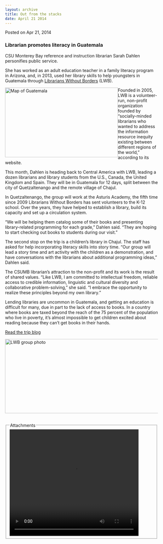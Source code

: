 ```yaml
---
layout: archive
title: Out from the stacks
date: April 21 2014
---
```





<span class="date">Posted on Apr 21, 2014    </span>
<h3>Librarian promotes literacy in Guatemala</h3>
<p>CSU Monterey Bay reference and instruction librarian Sarah
Dahlen personifies public service.</p>
<p>She has worked as an adult education teacher in a family
literacy program in Arizona, and, in 2013, used her library skills
to help youngsters in Guatemala through <a href="http://lwb-online.org" rel="nofollow">Librarians Without
Borders</a> (LWB).</p>
<p><img alt="Map of Guatemala" src="http://news.csumb.edu/sites/default/files/65/attachments/news/images/map_for_web.jpg" style="width:372px; height:229px; float:left">Founded in 2005,
LWB is a volunteer-run, non-profit organization founded by
&#x201C;socially-minded librarians who wanted to address the information
resource inequity existing between different regions of the world,&#x201D;
according to its website.</img></p>
<p>This month, Dahlen is heading back to Central America with LWB,
leading a dozen librarians and library students from the U.S.,
Canada, the United Kingdom and Spain. They will be in Guatemala for
12 days, split between the city of Quetzaltenango and the remote
village of Chajul.</p>
<p>In Quetzaltenango, the group will work at the Asturis Academy,
the fifth time since 2009 Librarians Without Borders has sent
volunteers to the K-12 school. Over the years, they have helped to
establish a library, build its capacity and set up a circulation
system.</p>
<p>&#x201C;We will be helping them catalog some of their books and
presenting library-related programming for each grade,&#x201D; Dahlen
said. &#x201C;They are hoping to start checking out books to students
during our visit.&#x201D;</p>
<p>The second stop on the trip is a children&#x2019;s library in Chajul.
The staff has asked for help incorporating literacy skills into
story time. &#x201C;Our group will lead a story time and art activity with
the children as a demonstration, and have conversations with the
librarians about additional programming ideas,&#x201D; Dahlen said.</p>
<p>The CSUMB librarian&#x2019;s attraction to the non-profit and its work
is the result of shared values. &#x201C;Like LWB, I am committed to
intellectual freedom, reliable access to credible information,
linguistic and cultural diversity and collaborative
problem-solving,&#x201D; she said. &#x201C;I embrace the opportunity to realize
these principles beyond my own library.&#x201D;</p>
<p>Lending libraries are uncommon in Guatemala, and getting an
education is difficult for many, due in part to the lack of access
to books. In a country where books are taxed beyond the reach of
the 75 percent of the population who live in poverty, it&#x2019;s almost
impossible to get children excited about reading because they can&#x2019;t
get books in their hands.</p>
<p><a href="http://lwb-online.org/?cat=27" rel="nofollow">Read the
trip blog</a></p>
<p><img alt="LWB group photo" src="http://news.csumb.edu/sites/default/files/65/attachments/news/images/lwb_banner.png" style="width:515px; height:244px; float:left"/></p>
<p><br>
&#xA0;</br></p>
<fieldset class="fieldgroup group-attachments">
<legend>Attachments</legend>
<div class="field field-type-emvideo field-field-attach-video">
<div class="field-items">
<div class="field-item odd">
<div class="emvideo emvideo-video emvideo-youtube">
<div class="emfield-emvideo emfield-emvideo-youtube">
<div id="emvideo-youtube-flash-wrapper-1">
<!--<object type="application/x-shockwave-flash" height="350" width="425" data="http://www.youtube.com/v/xJ2jZShIQyk&amp;rel=0&amp;enablejsapi=1&amp;playerapiid=ytplayer&amp;fs=1" id="emvideo-youtube-flash-1">
          <param name="movie" value="http://www.youtube.com/v/xJ2jZShIQyk&amp;rel=0&amp;enablejsapi=1&amp;playerapiid=ytplayer&amp;fs=1" />
          <param name="allowScriptAccess" value="sameDomain"/>
          <param name="quality" value="best"/>
          <param name="allowFullScreen" value="true"/>
          <param name="bgcolor" value="#FFFFFF"/>
          <param name="scale" value="noScale"/>
          <param name="salign" value="TL"/>
          <param name="FlashVars" value="playerMode=embedded" />
          <param name="wmode" value="transparent" />
        </object>-->
<video controls="" width="425" height="350">
<source src="http://r14---sn-o097zne6.googlevideo.com/videoplayback?itag=18&amp;mv=m&amp;mt=1422376691&amp;sparams=dur,id,initcwndbps,ip,ipbits,itag,mm,ms,mv,pl,ratebypass,source,upn,expire&amp;ms=au&amp;id=o-AK7aIv3dNv4377XOr8eGlIndQnNQfoIRelbiVX41ydG0&amp;initcwndbps=3752500&amp;pl=23&amp;source=youtube&amp;expire=1422398393&amp;sver=3&amp;dur=186.641&amp;ip=198.189.249.65&amp;key=yt5&amp;fexp=900718,907263,916104,923368,927622,929244,929821,930676,936121,9406392,943917,947225,948124,952302,952605,952901,955301,957103,957201,959701&amp;signature=8E27FA5D60F842173B8CD67FD6E20F6AAC2B9B15.64789AC5698B4039332E61D992B62D17EF2BED89&amp;mm=31&amp;upn=9rx3xoRpQ5k&amp;ipbits=0&amp;ratebypass=yes&amp;name=xJ2jZShIQyk" type="video/mp4"/></video></div>
</div>
</div>
</div>
</div>
</div>
</fieldset>





